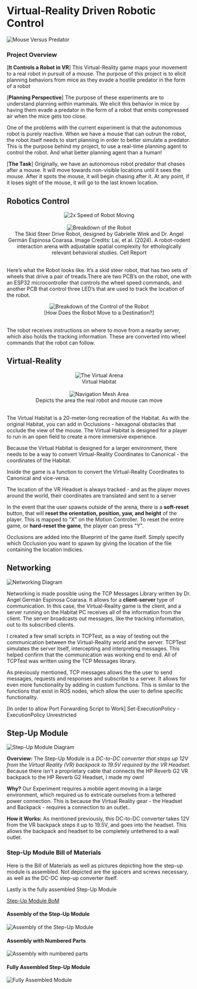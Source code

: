 # Virtual-Reality Driven Robotic Control
![Mouse Versus Predator](images/mvp.png)


### Project Overview
[**It Controls a Robot in VR**]
This Virtual-Reality game maps your movement to a real robot in pursuit of a mouse. The purpose of this project is to elicit planning behaviors from mice as they evade a hostile predator in the form of a robot

[**Planning Perspective**]
The purpose of these experiments are to understand planning within mammals. We elicit this behavior in mice by having them evade a predator in the form of a robot that emits compressed air when the mice gets too close.
 
One of the problems with the current experiment is that the autonomous robot is purely reactive. When we have a mouse that can outrun the robot, the robot itself needs to start planning in order to better simulate a predator. This is the purpose behind my project, to use a real-time planning agent to control the robot. And what better planning agent than a human!


[**The Task**]
Originally, we have an autonomous robot predator that chases after a mouse. It will move towards non-visible locations until it sees the mouse. After it spots the mouse, it will begin chasing after it. At any point, if it loses sight of the mouse, it will go to the last known location.
<!-- ![Task Diagram](images/task_logic_sq.png) -->


## Robotics Control
<div style="text-align: center;" markdown="1">
   <img src="images/robot_ctrl_2x.gif" alt="2x Speed of Robot Moving"/>
</div>
&nbsp

<div style="text-align: center;" markdown="1">
   <img src="images/robot_sq.png" alt="Breakdown of the Robot"/>
   <figcaption> The Skid Steer Drive Robot, designed by Gabrielle Wink and Dr. Angel Germán Espinosa Coarasa. Image Credits: Lai, et al. (2024). A robot-rodent interaction arena with adjustable spatial complexity for ethologically relevant behavioral studies. Cell Report
</div>
&nbsp

Here’s what the Robot looks like. It’s a skid steer robot, that has two sets of wheels that drive a pair of treads.There are two PCB’s on the robot, one with an ESP32 microcontroller that controls the wheel speed commands, and another PCB   that control three LED’s that are used to track the location of the robot.

<div style="text-align: center;" markdown="1">
   <img src="images/robot_ctrl_diagram.png" alt="Breakdown of the Control of the Robot"/>
   <figcaption> [How Does the Robot Move to a Destination?]
</div>  
&nbsp

The robot receives instructions on where to move from a nearby server, which also holds the tracking information. These are converted into wheel commands that the robot can follow.

## Virtual-Reality
<div style="text-align: center;" markdown="1">
   <img src="images/virtual_arena.png" alt="The Virtual Arena"/>
   <figcaption> Virtual Habitat
</div>
&nbsp
<div style="text-align: center;" markdown="1">
   <img src="images/nav_mesh.png" alt="Navigation Mesh Area"/>
   <figcaption> Depicts the area the real robot and mouse can move
</div>
&nbsp

The Virtual Habitat is a 20-meter-long recreation of the Habitat. As with the original Habitat, you can add in Occlusions - hexagonal obstacles that occlude the view of the mouse. The Virtual Habitat is designed for a player to run in an open field to create a more immersive experience.

Because the Virtual Habitat is designed for a larger environment, there needs to be a way to convert Virtual-Reality Coordinates to Canonical - the coordinates of the Habitat.

Inside the game is a function to convert the Virtual-Reality Coordinates to Canonical and vice-versa. 

The location of the VR Headset is always tracked - and as the player moves around the world, their coordinates are translated and sent to a server 

In the event that the user spawns outside of the arena, there is a **soft-reset** button, that will **reset the orientation, position, yaw, and height** of the player. This is mapped to "X" on the Motion Controller. To reset the entire game, or **hard-reset the game**, the player can press "Y". 

Occlusions are added into the Blueprint of the game itself. Simply specify which Occlusion you want to spawn by giving the location of the file containing the location indicies. 


## Networking
![Networking Diagram](images/networking_diagram.jpg)

Networking is made possible using the TCP Messages Library written by Dr. Angel Germán Espinosa Coarasa. It allows for a **client-server** type of communication. In this case, the Virtual-Reality game is the client, and a server running on the Habitat PC receives all of the information from the client. The server broadcasts out messages, like the tracking information, out to its subscribed clients.

I created a few small scripts in TCPTest, as a way of testing out the communication between the Virtual-Reality world and the server. TCPTest simulates the server itself, intercepting and interpreting messages. This helped confirm that the communication was working end to end. All of TCPTest was written using the TCP Messages library.

As previously mentioned, TCP messages allows the the user to send messages, requests and responses and subscribe to a server. It allows for even more functionality by adding in custom functions. This is similar to the functions that exist in ROS nodes, which allow the user to define specific functionality.
 
[In order to allow Port Forwarding Script to Work]
Set-ExecutionPolicy -ExecutionPolicy Unrestricted

## Step-Up Module
![Step-Up Module Diagram](images/step_up_diagram.png)

**Overview:** The Step-Up Module is a *DC-to-DC converter that steps up 12V from the Virtual Reality (VR) backpack to 19.5V required by the VR Headset*. 
Because there isn't a proprietary cable that connects the HP Reverb G2 VR backpack to the HP Reverb G2 Headset, I made my own!

**Why?** Our Experiment requires a mobile agent moving in a large environment, which required us to extricate ourselves from a tethered power connection. This is because the Virtual Reality gear - the Headset and Backpack - requires a connection to an outlet..

**How it Works:** As mentioned previously, this DC-to-DC converter takes 12V from the VR backpack steps it up to 19.5V, and goes into the headset. This allows the backpack and headset to be completely untethered to a wall outlet.   

### Step-Up Module Bill of Materials
Here is the Bill of Materials as well as pictures depicting how the step-up module is assembled. Not depicted are the spacers and screws necessary, as well as the DC-DC step-up converter itself. 

Lastly is the fully assembled Step-Up Module

[Step-Up Module BoM](https://docs.google.com/spreadsheets/d/1b9FdkY2aQWLmUtxk2oAGR2HAnpVTHtHQpYreBFGOhEA/edit?usp=sharing)

#### Assembly of the Step-Up Module
![Assembly of the Step-Up Module](images/assembly_1.jpg)

#### Assembly with Numbered Parts
![Assembly with numbered parts](images/assembly_2.jpg)

#### Fully Assembled Step-Up Module
![Fully Assembled Module](images/full_assembly.jpg)